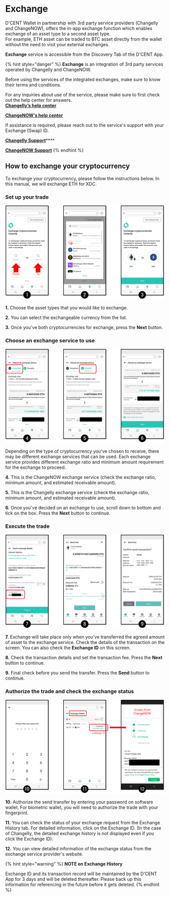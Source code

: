 # Exchange

D'CENT Wallet in partnership with 3rd party service providers (Changelly and ChangeNOW), offers the in-app exchange function which enables exchange of an asset type to a second asset type.\
For example, ETH asset can be traded to BTC asset directly from the wallet without the need to visit your external exchanges.

**Exchange** service is accessible from the Discovery Tab of the D'CENT App.

{% hint style="danger" %}
**Exchange** is an integration of 3rd party services operated by Changelly and ChangeNOW.&#x20;

Before using the services of the integrated exchanges, make sure to know their terms and conditions.&#x20;



For any inquiries about use of the service, please make sure to first check out the help center for answers.\
[**Changelly’s help center**](https://support.changelly.com/en/support/home)&#x20;

[**ChangeNOW's help center**](https://support.changenow.io/hc/en-us)&#x20;



If assistance is required, please reach out to the service's support with your Exchange (Swap) ID.

[**Changelly Support**](https://support.changelly.com/en/support/tickets/new)****

****[**ChangeNOW Support**](https://support.changenow.io/hc/en-us/requests/new)****
{% endhint %}

## How to exchange your cryptocurrency

To exchange your cryptocurrency, please follow the instructions below. In this manual, we will exchange ETH for XDC.

### Set up your trade

![](../.gitbook/assets/ExchangeEN1.png)

**1.** Choose the asset types that you would like to exchange.

**2.** You can select the exchangeable currency from the list.

**3.** Once you've both cryptocurrencies for exchange, press the **Next** button.

### Choose an exchange service to use

![](../.gitbook/assets/ExchangeEN2.png)

Depending on the type of cryptocurrency you've chosen to receive, there may be different exchange services that can be used. Each exchange service provides different exchange ratio and minimum amount requirement for the exchange to proceed.

**4.** This is the ChangeNOW exchange service (check the exchange ratio, minimum amount, and estimated receivable amount).

**5.** This is the Changelly exchange service (check the exchange ratio, minimum amount, and estimated receivable amount).

**6.** Once you've decided on an exchange to use, scroll down to bottom and tick on the box. Press the **Next** button to continue.

### Execute the trade

![](../.gitbook/assets/ExchangeEN3.png)

**7.** Exchange will take place only when you've transferred the agreed amount of asset to the exchange service. Check the details of the transaction on the screen. You can also check the **Exchange ID** on this screen.

**8.** Check the transaction details and set the transaction fee. Press the **Next** button to continue.&#x20;

**9.** Final check before you send the transfer. Press the **Send** button to continue.&#x20;

### Authorize the trade and check the exchange status

![](<../.gitbook/assets/ExchangeEN4 (1).png>)

**10.** Authorize the send transfer by entering your password on software wallet. For biometric wallet, you will need to authorize the trade with your fingerprint.

**11.** You can check the status of your exchange request from the Exchange History tab. For detailed information, click on the Exchange ID. (In the case of Changelly, the detailed exchange history is not displayed even if you click the Exchange ID).

**12.** You can view detailed information of the exchange status from the exchange service provider's website.

{% hint style="warning" %}
**NOTE on Exchange History**&#x20;

Exchange ID and its transaction record will be maintained by the D'CENT App for 3 days and will be deleted thereafter. Please back up this information for referencing in the future before it gets deleted.
{% endhint %}
